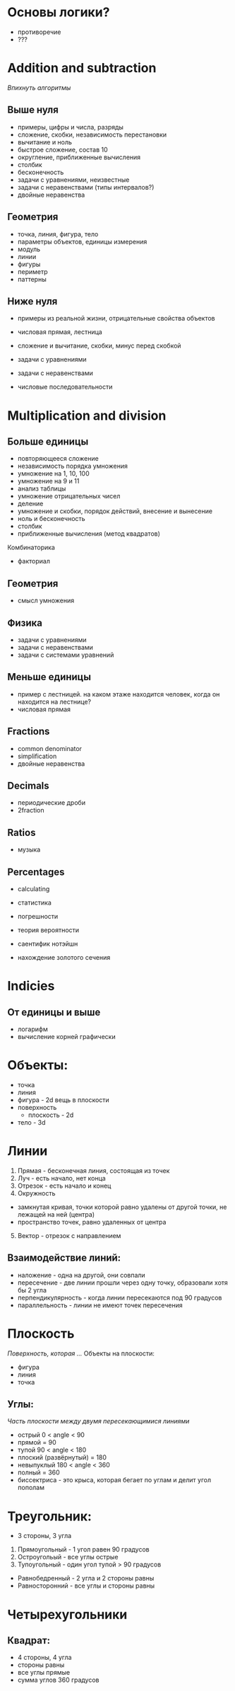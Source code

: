 # Основы логики?

* противоречие
* ???

# Addition and subtraction
_Впихнуть алгоритмы_
## Выше нуля

* примеры, цифры и числа, разряды
* сложение, скобки, независимость перестановки
* вычитание и ноль
* быстрое сложение, состав 10
* округление, приближенные вычисления
* столбик
* бесконечность
* задачи с уравнениями, неизвестные
* задачи с неравенствами (типы интервалов?)
* двойные неравенства

## Геометрия

* точка, линия, фигура, тело
* параметры объектов, единицы измерения
* модуль
* линии
* фигуры
* периметр
* паттерны

## Ниже нуля

* примеры из реальной жизни, отрицательные свойства объектов
* числовая прямая, лестница
* сложение и вычитание, скобки, минус перед скобкой
* задачи с уравнениями
* задачи с неравенствами

* числовые последовательности

# Multiplication and division
## Больше единицы

* повторяющееся сложение
* независимость порядка умножения
* умножение на 1, 10, 100
* умножение на 9 и 11
* анализ таблицы
* умножение отрицательных чисел
* деление
* умножение и скобки, порядок действий, внесение и вынесение
* ноль и бесконечность
* столбик
* приближенные вычисления (метод квадратов)

Комбинаторика

* факториал

## Геометрия

* смысл умножения

## Физика

* задачи с уравнениями
* задачи с неравенствами
* задачи с системами уравнений

## Меньше единицы

* пример с лестницей. на каком этаже находится человек, когда он находится на лестнице?
* числовая прямая

## Fractions

* common denominator
* simplification
* двойные неравенства

## Decimals

* периодические дроби
* 2fraction

## Ratios

* музыка

## Percentages

* calculating

* статистика
* погрешности
* теория вероятности
* саентифик нотэйшн
* нахождение золотого сечения

# Indicies
## От единицы и выше

* логарифм
* вычисление корней графически

# Объекты:
+ точка
+ линия
+ фигура - 2d вещь в плоскости
+ поверхность
    + плоскость - 2d
+ тело - 3d

# Линии
1. Прямая - бесконечная линия, состоящая из точек
2. Луч - есть начало, нет конца
3. Отрезок - есть начало и конец
4. Окружность
+ замкнутая кривая, точки которой равно удалены от другой точки, не лежащей на ней (центра)
+ пространство точек, равно удаленных от центра
5. Вектор - отрезок с направлением

## Взаимодействие линий:
+ наложение - одна на другой, они совпали
+ пересечение - две линии прошли через одну точку, образовали хотя бы 2 угла
+ перпендикулярность - когда линии пересекаются под 90 градусов
+ параллельность - линии не имеют точек пересечения

# Плоскость
_Поверхность, которая ..._
Объекты на плоскости:
+ фигура
+ линия
+ точка

## Углы:
_Часть плоскости между двумя пересекающимися линиями_
+ острый 0 < angle < 90
+ прямой = 90
+ тупой 90 < angle < 180
+ плоский (развёрнутый) = 180
+ невыпуклый 180 < angle < 360
+ полный = 360
+ биссектриса - это крыса, которая бегает по углам и делит угол пополам

# Треугольник:
+ 3 стороны, 3 угла

1. Прямоугольный - 1 угол равен 90 градусов
2. Остроугольый - все углы острые
3. Тупоугольный - один угол тупой > 90 градусов
+ Равнобедренный - 2 угла и 2 стороны равны
+ Равносторонний - все углы и стороны равны

# Четырехугольники
## Квадрат:
+ 4 стороны, 4 угла
+ стороны равны
+ все углы прямые
+ сумма углов 360 градусов
<!--stackedit_data:
eyJoaXN0b3J5IjpbMTM1ODkxMjM5OV19
-->